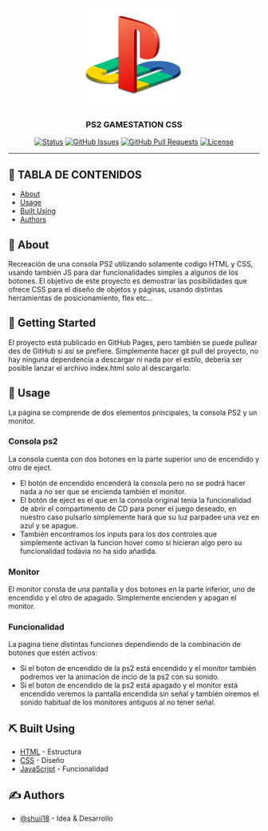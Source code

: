 <p align="center">
  <a href="" rel="noopener">
 <img width=200px height=200px src="imgs/ps2-logo.png" alt="Project logo"></a>
</p>

<h3 align="center">PS2 GAMESTATION CSS</h3>

<div align="center">

[![Status](https://img.shields.io/badge/status-active-success.svg)]()
[![GitHub Issues](https://img.shields.io/github/issues/kylelobo/The-Documentation-Compendium.svg)](https://github.com/kylelobo/The-Documentation-Compendium/issues)
[![GitHub Pull Requests](https://img.shields.io/github/issues-pr/kylelobo/The-Documentation-Compendium.svg)](https://github.com/kylelobo/The-Documentation-Compendium/pulls)
[![License](https://img.shields.io/badge/license-MIT-blue.svg)](/LICENSE)

</div>

---

## 📝 TABLA DE CONTENIDOS

- [About](#about)
- [Usage](#usage)
- [Built Using](#built_using)
- [Authors](#authors)

## 🧐 About <a name = "about"></a>

Recreación de una consola PS2 utilizando solamente codigo HTML y CSS, usando también JS para dar funcionalidades simples a algunos de los botones.
El objetivo de este proyecto es demostrar las posibilidades que ofrece CSS para el diseño de objetos y páginas, usando distintas herramientas de posicionamiento, flex etc...

## 🏁 Getting Started <a name = "getting_started"></a>

El proyecto está publicado en GitHub Pages, pero también se puede pullear des de GitHub si así se prefiere.
Simplemente hacer git pull del proyecto, no hay ninguna dependencia a descargar ni nada por el estilo, debería ser posible lanzar el archivo index.html solo al descargarlo.

## 🎈 Usage <a name="usage"></a>

La página se comprende de dos elementos principales, la consola PS2 y un monitor.

### Consola ps2

La consola cuenta con dos botones en la parte superior uno de encendido y otro de eject.

- El botón de encendido encenderá la consola pero no se podrá hacer nada a no ser que se encienda también el monitor.
- El botón de eject es el que en la consola original tenía la funcionalidad de abrir el compartimento de CD para poner el juego deseado, en nuestro caso pulsarlo simplemente hará que su luz parpadee una vez en azul y se apague.
- También encontramos los inputs para los dos controles que simplemente activan la funcion hover como si hicieran algo pero su funcionalidad todavia no ha sido añadida.

### Monitor

El monitor consta de una pantalla y dos botones en la parte inferior, uno de encendido y el otro de apagado.
Simplemente encienden y apagan el monitor.

### Funcionalidad

La pagina tiene distintas funciones dependiendo de la combinación de botones que estén activos:

- Si el boton de encendido de la ps2 está encendido y el monitor también podremos ver la animación de incio de la ps2 con su sonido.
- Si el boton de encendido de la ps2 está apagado y el monitor está encendido veremos la pantalla encendida sin señal y también oiremos el sonido habitual de los monitores antiguos al no tener señal.

## ⛏️ Built Using <a name = "built_using"></a>

- [HTML](https://developer.mozilla.org/es/docs/Web/HTML) - Estructura
- [CSS](https://developer.mozilla.org/es/docs/Web/CSS) - Diseño
- [JavaScript](https://www.javascript.com) - Funcionalidad

## ✍️ Authors <a name = "authors"></a>

- [@shuii18](https://github.com/shuii18) - Idea & Desarrollo
